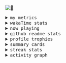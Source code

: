 [![🐙](https://hits.seeyoufarm.com/api/count/incr/badge.svg?url=https%3A%2F%2Fgithub.com%2Fktnkk%2Fhit-counter&count_bg=%23070707&title_bg=%23070707&icon=&icon_color=%23E7E7E7&title=visitors&edge_flat=true)](https://hits.seeyoufarm.com)

<details>
  <summary> <samp>my metrics</samp></summary>
  
  <br>
  
 ![🐳](https://github.com/kkhys/kkhys/blob/main/github-metrics.svg)
  
  ***
</details>

<details>
  <summary> <samp>wakaTime stats</samp></summary>
  
  <br>
  
<!--START_SECTION:waka-->
![Code Time](http://img.shields.io/badge/Code%20Time-2%2C244%20hrs%2042%20mins-blue)

**🐱 My GitHub Data** 

> 📦 5.0 MB Used in GitHub's Storage 
 > 
> 🏆 1,344 Contributions in the Year 2023
 > 
> 💼 Opted to Hire
 > 
> 📜 9 Public Repositories 
 > 
> 🔑 23 Private Repositories 
 > 
**I'm an Early 🐤** 

```text
🌞 Morning                4731 commits        █████████░░░░░░░░░░░░░░░░   37.36 % 
🌆 Daytime                2617 commits        █████░░░░░░░░░░░░░░░░░░░░   20.67 % 
🌃 Evening                3992 commits        ████████░░░░░░░░░░░░░░░░░   31.53 % 
🌙 Night                  1322 commits        ███░░░░░░░░░░░░░░░░░░░░░░   10.44 % 
```
📅 **I'm Most Productive on Monday** 

```text
Monday                   2023 commits        ████░░░░░░░░░░░░░░░░░░░░░   15.98 % 
Tuesday                  1875 commits        ████░░░░░░░░░░░░░░░░░░░░░   14.81 % 
Wednesday                1873 commits        ████░░░░░░░░░░░░░░░░░░░░░   14.79 % 
Thursday                 1812 commits        ████░░░░░░░░░░░░░░░░░░░░░   14.31 % 
Friday                   1761 commits        ███░░░░░░░░░░░░░░░░░░░░░░   13.91 % 
Saturday                 1617 commits        ███░░░░░░░░░░░░░░░░░░░░░░   12.77 % 
Sunday                   1701 commits        ███░░░░░░░░░░░░░░░░░░░░░░   13.43 % 
```


📊 **This Week I Spent My Time On** 

```text
🕑︎ Time Zone: Asia/Tokyo

💬 Programming Languages: 
Other                    26 hrs              █████████████████░░░░░░░░   66.74 % 
Java                     4 hrs 39 mins       ███░░░░░░░░░░░░░░░░░░░░░░   11.93 % 
TypeScript               3 hrs 58 mins       ███░░░░░░░░░░░░░░░░░░░░░░   10.18 % 
HTML                     2 hrs 7 mins        █░░░░░░░░░░░░░░░░░░░░░░░░   05.43 % 
MDX                      44 mins             ░░░░░░░░░░░░░░░░░░░░░░░░░   01.89 % 

🔥 Editors: 
Chrome                   26 hrs              █████████████████░░░░░░░░   66.74 % 
IntelliJ                 7 hrs 43 mins       █████░░░░░░░░░░░░░░░░░░░░   19.84 % 
WebStorm                 5 hrs               ███░░░░░░░░░░░░░░░░░░░░░░   12.83 % 
DataGrip                 13 mins             ░░░░░░░░░░░░░░░░░░░░░░░░░   00.58 % 

💻 Operating System: 
Mac                      38 hrs 58 mins      █████████████████████████   100.00 % 
```


 Last Updated on 2023/12/27 18:35:04 UTC
<!--END_SECTION:waka-->
  
  ***
</details>


<details>
  <summary> <samp>now playing</samp></summary>
  
  <br>
 
 [![🐟](https://spotify-github-profile.vercel.app/api/view?uid=31ryofms4dnv7mrohhepo4c4zgqu&cover_image=true&theme=default&show_offline=false&background_color=121212&bar_color=53b14f&bar_color_cover=false)](https://open.spotify.com/user/31ryofms4dnv7mrohhepo4c4zgqu)
  
  ***
</details>

<details>
  <summary> <samp>github readme stats</samp></summary>
  
  <br>
  
 <p align="left"> 
  <img alt="🐠" src="https://github-readme-stats.vercel.app/api?username=kkhys&count_private=true&show_icons=true&theme=dark&include_all_commits=true" />
  <img alt="🐟" src="https://github-readme-stats.vercel.app/api/top-langs/?username=kkhys&layout=compact&theme=dark&langs_count=10&hide=HTML,CSS,SCSS" />
</p>
  
  ***
</details>

<details>
  <summary> <samp>profile trophies</samp></summary>
  
  <br>
  
  [![🐬](https://github-profile-trophy.vercel.app/?username=kkhys&rank=SECRET,SSS,SS,S,AAA,AA,A&theme=darkhub&row=1&margin-w=10&no-bg=true)](https://github.com/ryo-ma/github-profile-trophy)
  
  ***
</details>

<details>
  <summary> <samp>summary cards</samp></summary>
  
  <br>
  
  ![🐋](https://github-profile-summary-cards.vercel.app/api/cards/profile-details?username=kkhys&theme=github_dark)
  ![🦑](https://github-profile-summary-cards.vercel.app/api/cards/repos-per-language?username=kkhys&theme=github_dark)
  ![🦭](https://github-profile-summary-cards.vercel.app/api/cards/most-commit-language?username=kkhys&theme=github_dark)
  ![🦀](https://github-profile-summary-cards.vercel.app/api/cards/stats?username=kkhys&theme=github_dark)
  ![🦈](https://github-profile-summary-cards.vercel.app/api/cards/productive-time?username=kkhys&theme=github_dark)
  
  ***
</details>

<details>
  <summary> <samp>streak stats</samp></summary>
  
  <br>
  
  [![🐠](http://github-readme-streak-stats.herokuapp.com?user=kkhys&theme=dark)](https://git.io/streak-stats)
  
  ***
</details>

<details>
  <summary> <samp>activity graph</samp></summary>
  
  <br>
  
  [![🐡](https://github-readme-activity-graph.vercel.app/graph?username=kkhys&theme=xcode)](https://github.com/ashutosh00710/github-readme-activity-graph)
  
  ***
</details>
